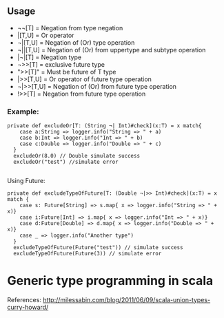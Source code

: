 
## Usage
- ¬¬[T]    = Negation from type negation
- |[T,U]   = Or operator
- ¬|[T,U]  = Negation of (Or) type operation
- ¬||[T,U] =  Negation of (Or) from uppertype and subtype operation
- |¬|[T]   = Negation type
- ¬>>[T]   = exclusive future type
- ">>[T]"    = Must be future of T type
- |>>[T,U] = Or operator of future type operation
- ¬|>>[T,U] = Negation of (Or) from future type operation
- !>>[T] = Negation from future type operation

### Example: 

```
private def excludeOr[T: (String ¬| Int)#check](x:T) = x match{
    case a:String => logger.info("String => " + a)
    case b:Int => logger.info("Int => " + b)
    case c:Double => logger.info("Double => " + c)
  }
  excludeOr(8.0) // Double simulate success
  excludeOr("test") //simulate error
  
```

Using Future: 
```
private def excludeTypeOfFuture[T: (Double ¬|>> Int)#check](x:T) = x match {
    case s: Future[String] => s.map{ x => logger.info("String => " + x)}
    case i:Future[Int] => i.map{ x => logger.info("Int => " + x)}
    case d:Future[Double] => d.map{ x => logger.info("Double => " + x)}
    case _ => logger.info("Another type")
  }
  excludeTypeOfFuture(Future("test")) // simulate success
  excludeTypeOfFuture(Future(3)) // simulate error

```

# Generic type programming in scala

References: http://milessabin.com/blog/2011/06/09/scala-union-types-curry-howard/
